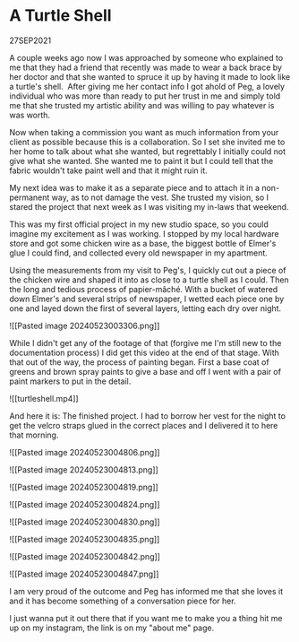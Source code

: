 
# A Turtle Shell

27SEP2021

A couple weeks ago now I was approached by someone who explained to me that they had a friend that recently was made to wear a back brace by her doctor and that she wanted to spruce it up by having it made to look like a turtle's shell.  After giving me her contact info I got ahold of Peg, a lovely individual who was more than ready to put her trust in me and simply told me that she trusted my artistic ability and was willing to pay whatever is was worth.

Now when taking a commission you want as much information from your client as possible because this is a collaboration. So I set she invited me to her home to talk about what she wanted, but regrettably I initially could not give what she wanted. She wanted me to paint it but I could tell that the fabric wouldn't take paint well and that it might ruin it.

My next idea was to make it as a separate piece and to attach it in a non-permanent way, as to not damage the vest. She trusted my vision, so I stared the project that next week as I was visiting my in-laws that weekend.

This was my first official project in my new studio space, so you could imagine my excitement as I was working. I stopped by my local hardware store and got some chicken wire as a base, the biggest bottle of Elmer's glue I could find, and collected every old newspaper in my apartment.

Using the measurements from my visit to Peg's, I quickly cut out a piece of the chicken wire and shaped it into as close to a turtle shell as I could. Then the long and tedious process of papier-mâché. With a bucket of watered down Elmer's and several strips of newspaper, I wetted each piece one by one and layed down the first of several layers, letting each dry over night.

![[Pasted image 20240523003306.png]]

While I didn't get any of the footage of that (forgive me I'm still new to the documentation process) I did get this video at the end of that stage. With that out of the way, the process of painting began. First a base coat of greens and brown spray paints to give a base and off I went with a pair of paint markers to put in the detail.

![[turtleshell.mp4]]

And here it is: The finished project. I had to borrow her vest for the night to get the velcro straps glued in the correct places and I delivered it to here that morning.

![[Pasted image 20240523004806.png]]

![[Pasted image 20240523004813.png]]

![[Pasted image 20240523004819.png]]

![[Pasted image 20240523004824.png]]

![[Pasted image 20240523004830.png]]

![[Pasted image 20240523004835.png]]

![[Pasted image 20240523004842.png]]

![[Pasted image 20240523004847.png]]

I am very proud of the outcome and Peg has informed me that she loves it and it has become something of a conversation piece for her.

I just wanna put it out there that if you want me to make you a thing hit me up on my instagram, the link is on my "about me" page.